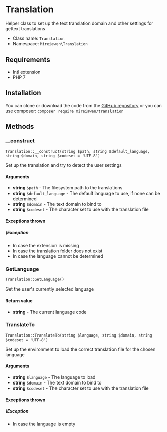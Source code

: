 # Translation
Helper class to set up the text translation domain and other settings for gettext translations

* Class name: `Translation`
* Namespace: `Mireiawen\Translation`

## Requirements
* Intl extension
* PHP 7

## Installation
You can clone or download the code from the [GitHub repository](https://github.com/Mireiawen/translation) or you can use composer: `composer require mireiawen/translation`

## Methods

### __construct
    Translation::__construct(string $path, string $default_language, string $domain, string $codeset = 'UTF-8')
    
Set up the translation and try to detect the user settings

#### Arguments
* **string** `$path` - The filesystem path to the translations
* **string** `$default_language` - The default language to use, if none can be determined
* **string** `$domain` - The text domain to bind to
* **string** `$codeset` - The character set to use with the translation file

#### Exceptions thrown
##### \Exception
* In case the extension is missing
* In case the translation folder does not exist
* In case the language cannot be determined

### GetLanguage
    Translation::GetLanguage()

Get the user's currently selected language

#### Return value
* **string** - The current language code

### TranslateTo
    Translation::TranslateTo(string $language, string $domain, string $codeset = 'UTF-8')
    
Set up the environment to load the correct translation file for the chosen language

#### Arguments
* **string** `$language` - The language to load
* **string** `$domain` - The text domain to bind to
* **string** `$codeset` - The character set to use with the translation file
 
#### Exceptions thrown
##### \Exception
* In case the language is empty
